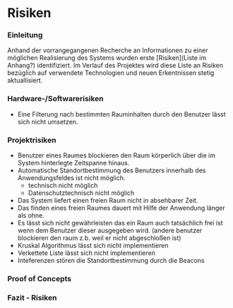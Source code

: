 # Risiken
### Einleitung
Anhand der vorrangegangenen Recherche an Informationen zu einer möglichen Realisierung des Systems wurden erste [Risiken](Liste im Anhang?) identifiziert. Im Verlauf des Projektes wird diese Liste an Risiken bezüglich auf verwendete Technologien und neuen Erkentnissen stetig aktuallisiert.

### Hardware-/Softwarerisiken
- Eine Filterung nach bestimmten Rauminhalten durch den Benutzer lässt sich nicht umsetzen.

### Projektrisiken
- Benutzer eines Raumes blockieren den Raum körperlich über die im System hinterlegte Zeitspanne hinaus.
- Automatische Standortbestimmung des Benutzers innerhalb des Anwendungsfeldes ist nicht möglich.
    - technisch nicht möglich
    - Datenschutztechnisch nicht möglich
- Das System liefert einen freien Raum nicht in absehbarer Zeit.
- Das finden eines freien Raumes dauert mit Hilfe der Anwendung länger als ohne.
- Es lässt sich nicht gewährleisten das ein Raum auch tatsächlich frei ist wenn dem Benutzer dieser ausgegeben wird. (andere benutzer blockieren den raum z.b. weil er nicht abgeschloßen ist)
- Kruskal Algorithmus lässt sich nicht implementieren
- Verkettete Liste lässt sich nicht implementieren
- Inteferenzen stören die Standortbestimmung durch die Beacons

<!-- auflistung von Risiken -->

### Proof of Concepts
<!-- PoCs in bekannter Form aufschreiben, vielleicht nur Zusammenfassung und alle PoCs in den Anhang? -->
<!--
- __Abstand zwischen 2 Räumen/Markern ist zu groß um eine effektive Standortbestimmung des Benutzers durchführen zu können:__
    - Exit:
        - Es kann von jeder Position im Gebäude aus ein Marker erkannt werden.
    - Fail:
        - Es gibt Positionen im Gebäude, von denen aus kein Marker erkannt werden kann.
    - Fallback:
        - Marker zur Standortbestimmung werden in festen regelmäßigen Abständen angebracht.
-->        
        
### Fazit - Risiken




<!-- Technologische Risiken -->
<!--

### Hard-/Softwarerisiken
- Die automatische Aufhebung des Vorschlags/Reservierung/Buchung eines Raumes kann nicht automatisch erfolgen.
- Abstand zwischen 2 Räumen/Markern ist zu groß um eine effektive Standortbestimmung des Benutzers durchführen zu können.
- Personenerkennung im Raum durch YOLO ist nicht effektiv realisierbar.
- Bluetooth Signale behindern sich gegenseitig im Ablauf
- Endgerät des Benutzers unterstützt kein Bluetooth.
- Es kann auf Clientseite keine Verbindung mit dem Minicomputer im Raum aufgebaut werden.
- Equipment im Raum wird aus diesem entfernt, was nicht im System registriert wird.
- RFID eines Gegenstandes wird beim verlassen des Raumes nicht erkannt.
    - wenn das Item dann aber in einem anderen Raum registriert wird muss er trotzdem aktuallisiert werden (aus alten Raum austragen, in neuen Raum eintragen).
- RFID eines Gegenstandes wird fälschlicherweise aus einem Raum ausgetragen obwohl er sich noch darin befindet (Gegenstand kommt in die Nähe des RFID Sensors).


-->
















